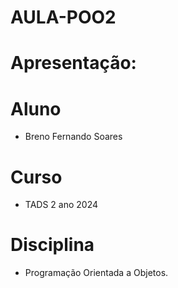 # AULA-POO2
# Apresentação:
# Aluno

* Breno Fernando Soares

# Curso

* TADS 2 ano 2024

# Disciplina
* Programação Orientada a Objetos.
